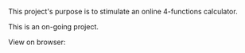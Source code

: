 This project's purpose is to stimulate an online 4-functions calculator.

This is an on-going project.

View on browser: 